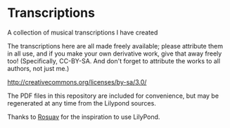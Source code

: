 # Transcriptions
A collection of musical transcriptions I have created

The transcriptions here are all made freely available; please attribute
them in all use, and if you make your own derivative work, give that away
freely too! (Specifically, CC-BY-SA. And don't forget to attribute the works
to all authors, not just me.)

http://creativecommons.org/licenses/by-sa/3.0/

The PDF files in this repository are included for convenience,
but may be regenerated at any time from the Lilypond sources. 

Thanks to [Rosuav](https://github.com/Rosuav/Hymns) for the inspiration to use LilyPond.
